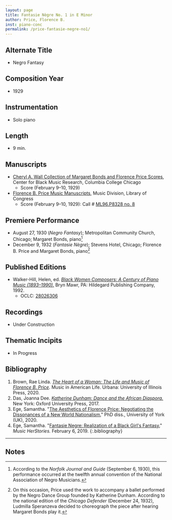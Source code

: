 ```yaml
---
layout: page
title: Fantasie Nègre No. 1 in E Minor 
author: Price, Florence B.
inst: piano-conc
permalink: /price-fantasie-negre-no1/
---
```


## Alternate Title
- Negro Fantasy 

## Composition Year
- 1929

## Instrumentation
- Solo piano

## Length
- 9 min.

## Manuscripts
- <a href="https://digitalcommons.colum.edu/cmbr_guides/index.3.html" target="_blank">Cheryl A. Wall Collection of Margaret Bonds and Florence Price Scores</a>, Center for Black Music Research, Columbia College Chicago
    * Score (February 9&ndash;10, 1929)
- <a href="https://lccn.loc.gov/2020570150" target="_blank">Florence B. Price Music Manuscripts</a>, Music Division, Library of Congress
    * Score (February 9&ndash;10, 1929): Call # <a href="https://lccn.loc.gov/91757007" target="_blank">ML96.P8328 no. 8</a>

## Premiere Performance
- August 27, 1930 (*Negro Fantasy*); Metropolitan Community Church, Chicago; Margaret Bonds, piano[^fn1]
- December 9, 1932 (*Fantasie Nègre*); Stevens Hotel, Chicago; Florence B. Price and Margaret Bonds, piano[^fn2]

## Published Editions
- Walker-Hill, Helen, ed. <a href="https://www.hildegard.com/catalog.php?keyword=490-01070" target="_blank">*Black Women Composers: A Century of Piano Music (1893&ndash;1990).*</a> Bryn Mawr, PA: Hildegard Publishing Company, 1992.
    * OCLC: <a href="https://www.worldcat.org/title/28026306" target="_blank">28026306</a>

## Recordings
- Under Construction

## Thematic Incipits
- In Progress

## Bibliography
1. Brown, Rae Linda. <a href="https://www.worldcat.org/title/1122800180" target="_blank">*The Heart of a Woman: The Life and Music of Florence B. Price*</a>. Music in American Life. Urbana: University of Illinois Press, 2020.
2. Das, Joanna Dee. <a href="https://www.worldcat.org/title/961408226" target="_blank">*Katherine Dunham: Dance and the African Diaspora.*</a> New York: Oxford University Press, 2017.
3. Ege, Samantha. "<a href="https://etheses.whiterose.ac.uk/27318/" target="_blank">The Aesthetics of Florence Price: Negotiating the Dissonances of a New World Nationalism.</a>" PhD diss., University of York (UK), 2020.
4. Ege, Samantha. "<a href="https://www.samanthaege.com/post/fantasie-negre-realization-of-a-black-girl-s-fantasy" target="_blank">Fantasie Negre: Realization of a Black Girl's Fantasy.</a>" *Music HerStories.* February 6, 2019.
{:.bibliography}

---

## Notes
[^fn1]: According to the *Norfolk Journal and Guide* (September 6, 1930), this performance occurred at the twelfth annual convention of the National Association of Negro Musicians.
[^fn2]: On this occasion, Price used the work to accompany a ballet performed by the Negro Dance Group founded by Katherine Dunham. According to the national edition of the *Chicago Defender* (December 24, 1932), Ludmilla Speranzeva decided to choreograph the piece after hearing Margaret Bonds play it. 
